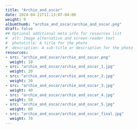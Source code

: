 ```yaml
---
title: "Archie_and_oscar"
date: 2024-04-21T11:13:07-04:00
weight: 0
albumthumb: "archie_and_oscar/archie_and_oscar.png"
draft: false
## Optional additional meta info for resources list
#  alt: Image alternative and screen-reader text
#  phototitle: A title for the photo
#  description: A sub-title or description for the photo
resources:
- src: "archie_and_oscar/archie_and_oscar.png"
  weight: 10
- src: "archie_and_oscar/archie_and_oscar_1.jpg"
  weight: 20
- src: "archie_and_oscar/archie_and_oscar_2.jpg"
  weight: 30
- src: "archie_and_oscar/archie_and_oscar_3.jpg"
  weight: 40
- src: "archie_and_oscar/archie_and_oscar_4.jpg"
  weight: 50
- src: "archie_and_oscar/archie_and_oscar_5.jpg"
  weight: 60
- src: "archie_and_oscar/archie_and_oscar_final.jpg"
  weight: 70
---
```

